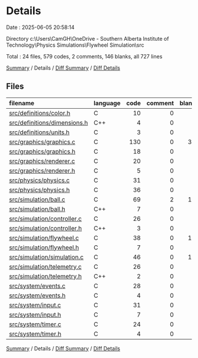 # Details

Date : 2025-06-05 20:58:14

Directory c:\\Users\\CamGH\\OneDrive - Southern Alberta Institute of Technology\\Physics Simulations\\Flywheel Simulation\\src

Total : 24 files,  579 codes, 2 comments, 146 blanks, all 727 lines

[Summary](results.md) / Details / [Diff Summary](diff.md) / [Diff Details](diff-details.md)

## Files
| filename | language | code | comment | blank | total |
| :--- | :--- | ---: | ---: | ---: | ---: |
| [src/definitions/color.h](/src/definitions/color.h) | C | 10 | 0 | 2 | 12 |
| [src/definitions/dimensions.h](/src/definitions/dimensions.h) | C++ | 4 | 0 | 1 | 5 |
| [src/definitions/units.h](/src/definitions/units.h) | C | 3 | 0 | 1 | 4 |
| [src/graphics/graphics.c](/src/graphics/graphics.c) | C | 130 | 0 | 35 | 165 |
| [src/graphics/graphics.h](/src/graphics/graphics.h) | C | 18 | 0 | 5 | 23 |
| [src/graphics/renderer.c](/src/graphics/renderer.c) | C | 20 | 0 | 2 | 22 |
| [src/graphics/renderer.h](/src/graphics/renderer.h) | C | 5 | 0 | 1 | 6 |
| [src/physics/physics.c](/src/physics/physics.c) | C | 31 | 0 | 5 | 36 |
| [src/physics/physics.h](/src/physics/physics.h) | C | 36 | 0 | 9 | 45 |
| [src/simulation/ball.c](/src/simulation/ball.c) | C | 69 | 2 | 17 | 88 |
| [src/simulation/ball.h](/src/simulation/ball.h) | C++ | 7 | 0 | 1 | 8 |
| [src/simulation/controller.c](/src/simulation/controller.c) | C | 26 | 0 | 8 | 34 |
| [src/simulation/controller.h](/src/simulation/controller.h) | C++ | 3 | 0 | 1 | 4 |
| [src/simulation/flywheel.c](/src/simulation/flywheel.c) | C | 38 | 0 | 12 | 50 |
| [src/simulation/flywheel.h](/src/simulation/flywheel.h) | C | 7 | 0 | 1 | 8 |
| [src/simulation/simulation.c](/src/simulation/simulation.c) | C | 46 | 0 | 14 | 60 |
| [src/simulation/telemetry.c](/src/simulation/telemetry.c) | C | 26 | 0 | 8 | 34 |
| [src/simulation/telemetry.h](/src/simulation/telemetry.h) | C++ | 2 | 0 | 1 | 3 |
| [src/system/events.c](/src/system/events.c) | C | 28 | 0 | 5 | 33 |
| [src/system/events.h](/src/system/events.h) | C | 4 | 0 | 1 | 5 |
| [src/system/input.c](/src/system/input.c) | C | 31 | 0 | 9 | 40 |
| [src/system/input.h](/src/system/input.h) | C | 7 | 0 | 2 | 9 |
| [src/system/timer.c](/src/system/timer.c) | C | 24 | 0 | 4 | 28 |
| [src/system/timer.h](/src/system/timer.h) | C | 4 | 0 | 1 | 5 |

[Summary](results.md) / Details / [Diff Summary](diff.md) / [Diff Details](diff-details.md)